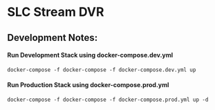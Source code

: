 # SLC Stream DVR

## Development Notes:

#### Run Development Stack using docker-compose.dev.yml

`docker-compose -f docker-compose -f docker-compose.dev.yml up`

#### Run Production Stack using docker-compose.prod.yml

`docker-compose -f docker-compose -f docker-compose.prod.yml up -d`

